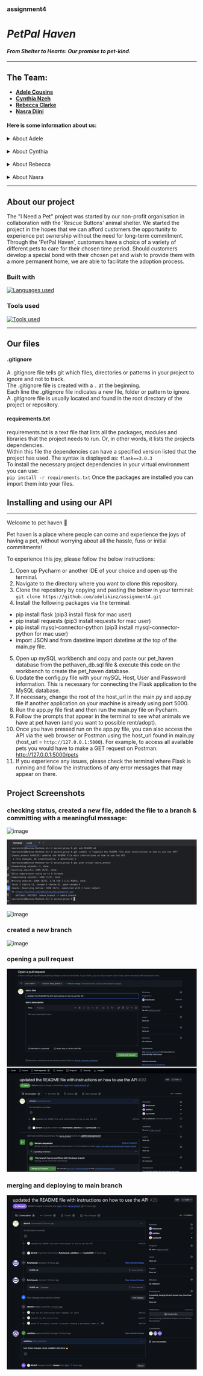 ### assignment4

# *PetPal Haven*

#### *From Shelter to Hearts: Our promise to pet-kind.*

---

## The Team: 
* [**Adele Cousins**](https://github.com/adelikinz)
* [**Cynthia Nzeh**](https://github.com/Cynth2208) 
* [**Rebecca Clarke**](https://github.com/Rclarkeweb)
* [**Nasra Diini**](https://github.com/diinin9)

#### Here is some information about us:

<details>
<summary>About Adele</summary>
Hello, my name is Adele and im based in Bristol. im a student on the CFG Degree Spring '24 cohort for software engineering.

---

Fact about me:
* I have two gerbils named bean and toast which I adore and spoil way too much.
* I love playing video games, I have a love hate relationship with counterstrike 2 (cs2)
* I also love to read, I prefer reading biographies, but I also enjoy an occasional fantasy novel too 

<details>
<summary> My Tech journey </summary>
before joining the CFG Degree Spring course I actually never wrote code before. for years before I was always put off 
as I thought it looked complicated. Early December I was encouraged to give it a try and I started by researching 
and reading basic guides on python. this then developed a passion and made me look for ways to pursue education further.

</details>

</details>
&nbsp;  
<details>
<summary>About Cynthia</summary>
Howdy guys! I'm Cynthia and I am currently based in Buckinghamshire. I am a student of the CFG Degree Spring '24 cohort.

---

Fact about me:
* I am a movie **FANATIC**! Currently making my way through classic 90's movies. Coming-of-age indie films are my fav.
* I've recently made it my mission to learn how to ski - getting there!
* I have a really peculiar, irrational fear of closely packed holes: Trypophobia... *shiversss*.

<details>
<summary> My Tech journey </summary>

I started teaching myself the basics of Javascript in December 2023 a few months before starting the CFG degree.
I have so far created projects using SQL and Python. I aim to continue improving my learning as the course progresses.
  
</details>

</details>  
&nbsp;
<details>
<summary>About Rebecca </summary>
Hello World! I'm Rebecca and currently a student on the Code First Girls Degree, on the Software Engineering pathway.

---

Facts about me:
* I absolutely love reading! And browsing bookshops!
* I enjoy training my Cavapoo puppy who's a little crazy
* I'm also mildly obsessed with pangolins and sloths

<details>
<summary> My Tech journey </summary>

I have been teaching myself to code for a while and love getting things to work without bugs.
I'm an aspiring Software Developer.
  
</details>
</details>
&nbsp;
<details>
<summary>About Nasra</summary>
Hello CFG! I'm Nasra, and I am from Birmingham!

---

Facts about me:

* I enjoy travelling and have travelled to over 20 countries so far (more is yet to come!)
* I really enjoy hiking and it's something that I like to do with my family. 
* I **love** sushi... *nomnomnom*.

<details>
  <summary> My Tech journey </summary>

I am currently in the Software Stream with the CFG where I am learning more about SQL and python
every day. It has been an ~~challenging~~ enjoyable experience thus far, and I am excited to learn loads more 
during specialisation!

  
</details>
</details>

---

## About our project

The "I Need a Pet" project was started by our non-profit organisation in collaboration with the 'Rescue Buttons' animal shelter. 
We started the project in the hopes that we can afford customers the opportunity to experience pet ownership without the 
need for long-term commitment. Through the 'PetPal Haven', customers have a choice of a variety of different pets to 
care for their chosen time period. Should customers develop a special bond with their chosen pet and wish to provide them with a more permanent 
home, we are able to facilitate the adoption process.

### Built with
[![Languages used](https://skillicons.dev/icons?i=python,flask,mysql,git&perline=20)](https://skillicons.dev)

### Tools used
[![Tools used](https://skillicons.dev/icons?i=github,postman,pycharm&perline=20)](https://skillicons.dev)


---

## Our files

#### .gitignore
A .gitignore file tells git which files, directories or patterns in your project to ignore and not to track.  
The .gitignore file is created with a `.` at the beginning.  
Each line the .gitignore file indicates a new file, folder or pattern to ignore.  
A .gitignore file is usually located and found in the root directory of the project or repository.
  
#### requirements.txt
requirements.txt is a text file that lists all the packages, modules and libraries that the project needs to run. 
Or, in other words, it lists the projects dependencies.  
Within this file the dependencies can have a specified version listed that the project has used.
The syntax is displayed as: `flask==3.0.3`  
To install the necessary project dependencies in your virtual environment you can use:  
`pip install -r requirements.txt` 
Once the packages are installed you can import them into your files.

## Installing and using our API
---
<Instructions on how to use our API>

Welcome to pet haven :dog:

Pet haven is a place where people can come and experience the joys of having a pet, without worrying about all the hassle, fuss or initial commitments!

To experience this joy, please follow the below instructions:

1. Open up Pycharm or another IDE of your choice and open up the terminal.
2. Navigate to the directory where you want to clone this repository.
3. Clone the repository by copying and pasting the below in your terminal:
	`git clone https://github.com/adelikinz/assignment4.git`
4. Install the following packages via the terminal:

- pip install flask (pip3 install flask for mac user)
- pip install requests (pip3 install requests for mac user)
- pip install mysql-connector-python (pip3 install mysql-connector-python for mac user)
- import JSON and from datetime import datetime at the top of the main.py file.

5. Open up mySQL workbench and copy and paste our pet_haven database from the pethaven_db.sql file & execute this code on the workbench to create the pet_haven database.
6. Update the config.py file with your mySQL Host, User and Password information. This is necessary for connecting the Flask application to the MySQL database.
7. If necessary, change the root of the host_url in the main.py and app.py file if another application on your machine is already using port 5000.
8. Run the app.py file first and then run the main.py file on Pycharm.
9. Follow the prompts that appear in the terminal to see what animals we have at pet haven (and you want to possible rent/adopt).
10. Once you have pressed run on the app.py file, you can also access the API via the web browser or Postman using the host_url found in main.py (host_url = `http://127.0.0.1:5000`). For example, to access all available pets you would have to make a GET request on Postman: http://127.0.0.1:5000/pets
11. If you experience any issues, please check the terminal where Flask is running and follow the instructions of any error messages that may appear on there. 

  
</Instructions>





## Project Screenshots

<Screenshots>

### checking status, created a new file, added the file to a branch & committing with a meaningful message: 

![image](https://github.com/adelikinz/assignment4/assets/108008511/5c8b5d11-060b-4538-bb5b-bd84b88b0d0f)  



![image](https://github.com/adelikinz/assignment4/blob/diinin9-screenshots/Screenshot%202024-04-15%20at%2020.34.27.png?raw=true)

![image](https://github.com/adelikinz/assignment4/assets/108008511/0d3c4a4c-419f-4637-8fd2-1d9d5693e1bf)  
### created a new branch
![image](https://github.com/adelikinz/assignment4/assets/108008511/315d638e-d6d1-41d7-b8e2-3b1a1de84e48) 

### opening a pull request
![image](https://github.com/adelikinz/assignment4/blob/diinin9-screenshots/Screenshot%202024-04-15%20at%2020.34.53.png?raw=true)
![image](https://github.com/adelikinz/assignment4/blob/diinin9-screenshots/Screenshot%202024-04-15%20at%2020.35.14.png?raw=true)

### merging and deploying to main branch

![image](https://github.com/adelikinz/assignment4/blob/main/Screenshot%202024-04-16%20at%2013.01.13.png?raw=true)

</Screenshots>


